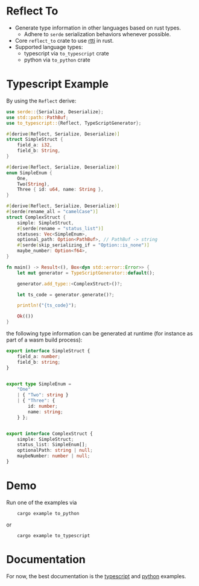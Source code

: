 # Reflect To


- Generate type information in other languages based on rust types.
    - Adhere to `serde` serialization behaviors whenever possible.
- Core `reflect_to` crate to use [rtti](https://en.wikipedia.org/wiki/Run-time_type_information) in rust.
- Supported language types:
    - typescript via `to_typescript` crate
    - python via `to_python` crate

# Typescript Example

By using the `Reflect` derive:

```rs
use serde::{Serialize, Deserialize};
use std::path::PathBuf;
use to_typescript::{Reflect, TypeScriptGenerator};

#[derive(Reflect, Serialize, Deserialize)]
struct SimpleStruct {
    field_a: i32,
    field_b: String,
}

#[derive(Reflect, Serialize, Deserialize)]
enum SimpleEnum {
    One,
    Two(String),
    Three { id: u64, name: String },
}

#[derive(Reflect, Serialize, Deserialize)]
#[serde(rename_all = "camelCase")]
struct ComplexStruct {
    simple: SimpleStruct,
    #[serde(rename = "status_list")]
    statuses: Vec<SimpleEnum>,
    optional_path: Option<PathBuf>, // PathBuf -> string
    #[serde(skip_serializing_if = "Option::is_none")]
    maybe_number: Option<f64>,
}

fn main() -> Result<(), Box<dyn std::error::Error>> {
    let mut generator = TypeScriptGenerator::default();

    generator.add_type::<ComplexStruct>()?;

    let ts_code = generator.generate()?;

    println!("{ts_code}");

    Ok(())
}
```

the following type information can be generated at runtime (for instance as part of a wasm build process):

```ts
export interface SimpleStruct {
    field_a: number;
    field_b: string;
}


export type SimpleEnum =
    "One"
    | { "Two": string }
    | { "Three": {
        id: number;
        name: string;
    } };


export interface ComplexStruct {
    simple: SimpleStruct;
    status_list: SimpleEnum[];
    optionalPath: string | null;
    maybeNumber: number | null;
}
```

# Demo

Run one of the examples via

```
    cargo example to_python
```
or

```
    cargo example to_typescript
```

# Documentation

For now, the best documentation is the [typescript](crates/to_typescript/examples/to_typescript.rs) and [python](crates/to_python/examples/to_python.rs) examples.
